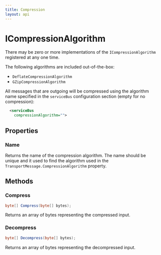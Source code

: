 ```yaml
---
title: Compression
layout: api
---
```

# ICompressionAlgorithm

There may be zero or more implementations of the `ICompressionAlgorithm` registered at any one time.

The following algorithms are included out-of-the-box:

- `DeflateCompressionAlgorithm`
- `GZipCompressionAlgorithm`

All messages that are outgoing will be compressed using the algorithm name specified in the `serviceBus` configuration section (empty for no compression):

~~~xml
  <serviceBus
    compressionAlgorithm="">
~~~

## Properties

### Name

Returns the name of the compression algorithm.  The name should be unique and it used to find the algorithm used in the `TransportMessage.CompressionAlgorithm` property.

## Methods

### Compress

~~~ c#
byte[] Compress(byte[] bytes);
~~~

Returns an array of bytes representing the compressed input.

### Decompress

~~~ c#
byte[] Decompress(byte[] bytes);
~~~

Returns an array of bytes representing the decompressed input.
